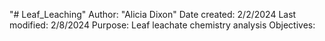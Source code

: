 "# Leaf_Leaching" 
Author: "Alicia Dixon"
Date created: 2/2/2024
Last modified: 2/8/2024
Purpose: Leaf leachate chemistry analysis 
Objectives: 
